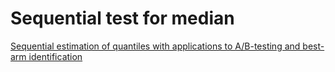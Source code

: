 # Sequential test for median

[Sequential estimation of quantiles with applications to A/B-testing and best-arm identification](https://arxiv.org/abs/1906.09712)
